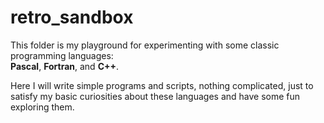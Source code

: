 # retro_sandbox

This folder is my playground for experimenting with some classic programming languages:  
**Pascal**, **Fortran**, and **C++**.

Here I will write simple programs and scripts, nothing complicated, just to satisfy my basic curiosities about these languages and have some fun exploring them.
